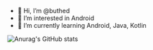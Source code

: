 - 👋 Hi, I’m @buthed
- 👀 I’m interested in Android
- 🌱 I’m currently learning Android, Java, Kotlin

![Anurag's GitHub stats](https://github-readme-stats.vercel.app/api?username=buthed&show_icons=true&theme=radical)



